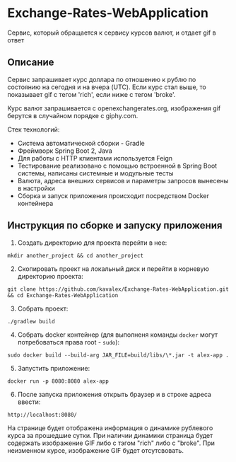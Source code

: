 # Exchange-Rates-WebApplication
Cервис, который обращается к сервису курсов валют, и отдает gif в ответ

## Описание

Cервис запрашивает курс доллара по отношению к рублю по состоянию на сегодня и на вчера (UTC).
Если курс стал выше, то показывает gif с тегом 'rich', если ниже с тегом 'broke'.

Курс валют запрашивается с openexchangerates.org, изображения gif берутся в случайном порядке с giphy.com.

Стек технологий:
- Система автоматической сборки - Gradle
- Фреймворк Spring Boot 2, Java
- Для работы с HTTP клиентами используется Feign
- Тестирование реализовано с помощью встроенной в Spring Boot системы, написаны системные и модульные тесты
- Валюта, адреса внешних сервисов и параметры запросов вынесены в настройки
- Сборка и запуск приложения происходит посредством Docker контейнера


## Инструкция по сборке и запуску приложения
1. Создать директорию для проекта перейти в нее:
```console
mkdir another_project && cd another_project
```
2. Скопировать проект на локальный диск и перейти в корневую директорию проекта:
```console
git clone https://github.com/kavalex/Exchange-Rates-WebApplication.git && cd Exchange-Rates-WebApplication
```
3. Собрать проект:
```console
./gradlew build
```
4. Собрать docker контейнер (для выполненя команды ```docker``` могут потребоваться права root - ```sudo```):
```console
sudo docker build --build-arg JAR_FILE=build/libs/\*.jar -t alex-app .
```
5. Запустить приложение:
```console
docker run -p 8080:8080 alex-app
```
6. После запуска приложения открыть браузер и в строке адреса ввести:
```console
http://localhost:8080/
```
    

На странице будет отображена информация о динамике рублевого курса за прошедшие сутки. 
При наличии динамики страница будет содержать изображение GIF либо с тэгом "rich" либо с "broke".
При неизменном курсе, изображение GIF будет отсутсвовать.
